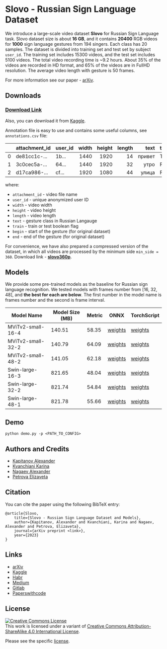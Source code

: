 # Slovo - Russian Sign Language Dataset

We introduce a large-scale video dataset **Slovo** for Russian Sign Language task. Slovo dataset size is about **16 GB**, and it contains **20400** RGB videos for **1000** sign language gestures from 194 singers. Each class has 20 samples. The dataset is divided into training set and test set by subject `user_id`. The training set includes 15300 videos, and the test set includes 5100 videos. The total video recording time is ~9.2 hours. About 35% of the videos are recorded in HD format, and 65% of the videos are in FullHD resolution. The average video length with gesture is 50 frames.

For more information see our paper - [arXiv]().

## Downloads
### [Download Link](https://n-ws-620xz-pd11.s3pd11.sbercloud.ru/b-ws-620xz-pd11-jux/slovo/slovo.zip)

Also, you can download it from [Kaggle](https://www.kaggle.com/datasets/kapitanov/slovo).

Annotation file is easy to use and contains some useful columns, see `annotations.csv` file:

|    | attachment_id | user_id | width | height | length |  text  | train   | begin | end |
|---:|:--------------|:--------|------:|-------:|-------:|-------:|:--------|:------|:----|
|  0 | de81cc1c-...  | 1b...   |  1440 |   1920 |     14 | привет | True    | 30    | 45  |
|  1 | 3c0cec5a-...  | 64...   |  1440 |   1920 |     32 |   утро | False   | 43    | 66  |
|  2 | d17ca986-...  | cf...   |  1920 |   1080 |     44 |  улица | False   | 12    | 31  |

where:
- `attachment_id` - video file name
- `user_id` - unique anonymized user ID
- `width` - video width
- `height` - video height
- `length` - video length
- `text` - gesture class in Russian Langauge
- `train` - train or test boolean flag
- `begin` - start of the gesture (for original dataset)
- `end` - end of the gesture (for original dataset)

For convenience, we have also prepared a compressed version of the dataset, in which all videos are processed by the minimum side `min_side = 360`. Download link - **[slovo360p](https://n-ws-620xz-pd11.s3pd11.sbercloud.ru/b-ws-620xz-pd11-jux/slovo/slovo360.zip)**.

## Models
We provide some pre-trained models as the baseline for Russian sign language recognition. 
We tested models with frames number from [16, 32, 48], and **the best for each are below**.
The first number in the model name is frames number and the second is frame interval. 

| Model Name        | Model Size (MB) | Metric | ONNX                                                                                                            | TorchScript                                                                                                 |
|-------------------|-----------------|--------|-----------------------------------------------------------------------------------------------------------------|-------------------------------------------------------------------------------------------------------------|
| MViTv2-small-16-4 | 140.51          | 58.35  | [weights](https://n-ws-620xz-pd11.s3pd11.sbercloud.ru/b-ws-620xz-pd11-jux/slovo/models/mvit/onnx/mvit16-4.onnx) | [weights](https://n-ws-620xz-pd11.s3pd11.sbercloud.ru/b-ws-620xz-pd11-jux/slovo/models/mvit/pt/mvit16-4.pt) |
| MViTv2-small-32-2 | 140.79          | 64.09  | [weights](https://n-ws-620xz-pd11.s3pd11.sbercloud.ru/b-ws-620xz-pd11-jux/slovo/models/mvit/onnx/mvit32-2.onnx) | [weights](https://n-ws-620xz-pd11.s3pd11.sbercloud.ru/b-ws-620xz-pd11-jux/slovo/models/mvit/pt/mvit32-2.pt) |
| MViTv2-small-48-2 | 141.05          | 62.18  | [weights](https://n-ws-620xz-pd11.s3pd11.sbercloud.ru/b-ws-620xz-pd11-jux/slovo/models/mvit/onnx/mvit48-2.onnx) | [weights](https://n-ws-620xz-pd11.s3pd11.sbercloud.ru/b-ws-620xz-pd11-jux/slovo/models/mvit/pt/mvit48-2.pt) |
| Swin-large-16-3   | 821.65          | 48.04  | [weights](https://n-ws-620xz-pd11.s3pd11.sbercloud.ru/b-ws-620xz-pd11-jux/slovo/models/swin/onnx/swin16-3.onnx) | [weights](https://n-ws-620xz-pd11.s3pd11.sbercloud.ru/b-ws-620xz-pd11-jux/slovo/models/swin/pt/swin16-3.pt) |
| Swin-large-32-2   | 821.74          | 54.84  | [weights](https://n-ws-620xz-pd11.s3pd11.sbercloud.ru/b-ws-620xz-pd11-jux/slovo/models/swin/onnx/swin32-2.onnx) | [weights](https://n-ws-620xz-pd11.s3pd11.sbercloud.ru/b-ws-620xz-pd11-jux/slovo/models/swin/pt/swin32-2.pt) |
| Swin-large-48-1   | 821.78          | 55.66  | [weights](https://n-ws-620xz-pd11.s3pd11.sbercloud.ru/b-ws-620xz-pd11-jux/slovo/models/swin/onnx/swin48-1.onnx) | [weights](https://n-ws-620xz-pd11.s3pd11.sbercloud.ru/b-ws-620xz-pd11-jux/slovo/models/swin/pt/swin48-1.pt) |

## Demo
```console
python demo.py -p <PATH_TO_CONFIG>
```

## Authors and Credits
- [Kapitanov Alexander](https://www.linkedin.com/in/hukenovs)
- [Kvanchiani Karina](https://www.linkedin.com/in/kvanchiani)
- [Nagaev Alexander](https://www.linkedin.com/in/nagadit/)
- [Petrova Elizaveta](https://www.linkedin.com/in/elizaveta-petrova-248135263/)

## Citation
You can cite the paper using the following BibTeX entry:

    @article{Slovo,
        title={Slovo - Russian Sign Language Dataset and Models},
        author={Kapitanov, Alexander and Kvanchiani, Karina and Nagaev, Alexander and Petrova, Elizaveta},
        journal={arXiv preprint <link>},
        year={2023}
    }

## Links
- [arXiv]()
- [Kaggle](https://www.kaggle.com/datasets/kapitanov/slovo)
- [Habr]()
- [Medium]()
- [Gitlab](https://gitlab.aicloud.sbercloud.ru/rndcv/slovo)
- [Paperswithcode]()

## License
<a rel="license" href="http://creativecommons.org/licenses/by-sa/4.0/"><img alt="Creative Commons License" style="border-width:0" src="https://i.creativecommons.org/l/by-sa/4.0/88x31.png" /></a><br />This work is licensed under a variant of <a rel="license" href="http://creativecommons.org/licenses/by-sa/4.0/">Creative Commons Attribution-ShareAlike 4.0 International License</a>.

Please see the specific [license](https://github.com/hukenovs/slovo/blob/master/license/en_us.pdf).
